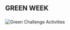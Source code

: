### 
## GREEN WEEK
### 
<img src="http://millersc.org/GreenChallengeActivities.jpg" alt="Green Challenge Activities">
